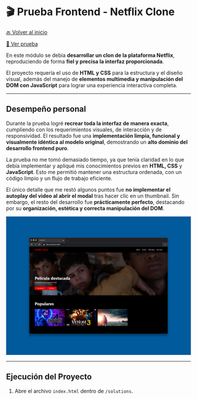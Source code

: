# 🎬 Prueba Frontend - Netflix Clone

[🔙 Volver al inicio](../README.md#-pruebas-de-la-competencia)

[📄 Ver prueba](./docs/01-WSPRE2025_TP17_Frontend.pdf)

En este módulo se debía **desarrollar un clon de la plataforma Netflix**, reproduciendo de forma **fiel y precisa la interfaz proporcionada**.

El proyecto requería el uso de **HTML y CSS** para la estructura y el diseño visual, además del manejo de **elementos multimedia y manipulación del DOM con JavaScript** para lograr una experiencia interactiva completa.

---

## Desempeño personal

Durante la prueba logré **recrear toda la interfaz de manera exacta**, cumpliendo con los requerimientos visuales, de interacción y de responsividad. El resultado fue una **implementación limpia, funcional y visualmente idéntica al modelo original**, demostrando un **alto dominio del desarrollo frontend puro**.

La prueba no me tomó demasiado tiempo, ya que tenía claridad en lo que debía implementar y apliqué mis conocimientos previos en **HTML, CSS** y **JavaScript**. Esto me permitió mantener una estructura ordenada, con un código limpio y un flujo de trabajo eficiente.

El único detalle que me restó algunos puntos fue **no implementar el autoplay del video al abrir el modal** tras hacer clic en un thumbnail. Sin embargo, el resto del desarrollo fue **prácticamente perfecto**, destacando por su **organización, estética y correcta manipulación del DOM**.

![Captura de pantalla](./docs/images/index.png)

---

## Ejecución del Proyecto

1. Abre el archivo `index.html` dentro de `/solutions`.

